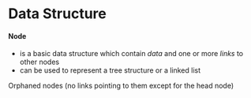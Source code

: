 # Data Structure

#### Node
- is a basic data structure which contain _data_ and one or more _links_ to other nodes
- can be used to represent a tree structure or a linked list  

Orphaned nodes (no links pointing to them except for the head node)
